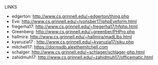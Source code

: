 LINKS

* edgerton: http://www.cs.grinnell.edu/~edgerton/thing.php
* Eve: http://www.cs.grinnell.edu/~lyonsber17/phpEveform.html
* fregerha17: http://www.cs.grinnell.edu/~fregerha17/hfphp.html
* Greenberg: http://www.cs.grinnell.edu/~greenber/PHPro.php  
* hallmira: http://www.cs.grinnell.edu/~hallmira/madLibs.html
* kyaruzia17 : http://www.cs.grinnell.edu/~kyaruzia17/siku.php
* mitchell17: https://dormsdb.alexthemitchell.com
* schalger: http://www.cs.grinnell.edu/~schlager/schlager-php.html
* zahidmuh17: http://www.cs.grinnell.edu/~zahidmuh17/officematic.html
